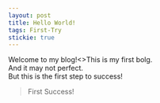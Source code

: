 ```yaml
---
layout: post
title: Hello World!
tags: First-Try
stickie: true
---
```


Welcome to my blog!<>This is my first bolg. <br>And it may not perfect.<br>But this is the first step to success!

> First Success!
